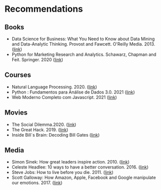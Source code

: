 # Recommendations

## Books

- Data Science for Business: What You Need to Know about Data Mining and Data-Analytic Thinking. Provost and Fawcett. O'Reilly Media. 2013.([link](https://www.amazon.com.br/dp/B00E6EQ3X4/ref=cm_sw_em_r_mt_dp_KS1MGGV5XM0G87ZKV1WN))
- Python for Marketing Research and Analytics. Schawarz, Chapman and Feit. Springer. 2020 ([link](https://www.springer.com/gp/book/9783030497194))
 
## Courses 

- Natural Language Processing. 2020. ([link](https://www.coursera.org/specializations/natural-language-processing))
- Python : Fundamentos para Análise de Dados 3.0. 2021 ([link](https://www.datascienceacademy.com.br/course/python-fundamentos))
- Web Moderno Completo com Javascript. 2021 ([link](https://www.udemy.com/share/1013eS2@PW5KaV5SQlUJdU57OEhnVBQ=/))

## Movies

- The Social Dilemma.2020. ([link](https://www.imdb.com/title/tt11464826/?ref_=ext_shr_lnk))
- The Great Hack. 2019. ([link](https://www.imdb.com/title/tt4736550/?ref_=tt_sims_tt_t_1))
- Inside Bill´s Brain: Decoding Bill Gates ([link](https://www.imdb.com/title/tt10837476/?ref_=tt_sims_tt_i_4))

## Media

- Simon Sinek: How great leaders inspire action. 2010. ([link](https://www.ted.com/talks/simon_sinek_how_great_leaders_inspire_action))
- Celeste Headlee: 10 ways to have a better conversation. 2016. ([link](https://www.ted.com/talks/celeste_headlee_10_ways_to_have_a_better_conversation))
- Steve Jobs: How to live before you die. 2011. ([link](https://www.ted.com/talks/steve_jobs_how_to_live_before_you_die))
- Scott Galloway: How Amazon, Apple, Facebook and Google manipulate our emotions. 2017. ([link](https://www.ted.com/talks/scott_galloway_how_amazon_apple_facebook_and_google_manipulate_our_emotions))
